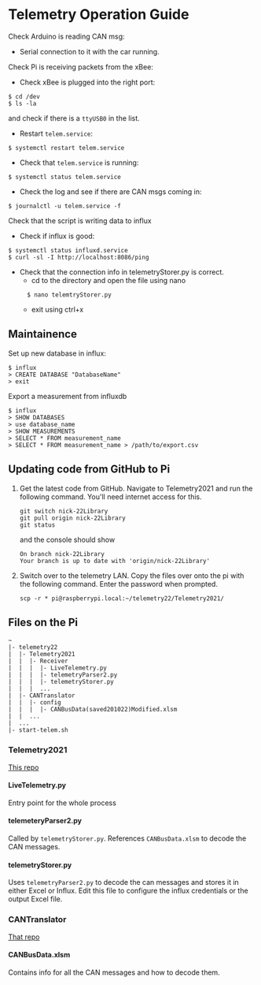 # Telemetry Operation Guide


Check Arduino is reading CAN msg: 
* Serial connection to it with the car running. 

Check Pi is receiving packets from the xBee: 
* Check xBee is plugged into the right port: 
```shell 
$ cd /dev	
$ ls -la
```
and check 
if there is a `ttyUSB0` in the list.
* Restart `telem.service`: 
```shell
$ systemctl restart telem.service
```
* Check that `telem.service` is running: 
```shell
$ systemctl status telem.service
```
* Check the log and see if there are CAN msgs coming in:
```shell
$ journalctl -u telem.service -f
```


Check that the script is writing data to influx
* Check if influx is good: 
```shell
$ systemctl status influxd.service
$ curl -sl -I http://localhost:8086/ping
```
* Check that the connection info in telemetryStorer.py is correct.
  * cd to the directory and open the file using nano
  ```shell
    $ nano telemtryStorer.py 
    ```
  * exit using ctrl+x

## Maintainence

Set up new database in influx:
``` shell
$ influx
> CREATE DATABASE "DatabaseName"
> exit
```

Export a measurement from influxdb
``` shell
$ influx
> SHOW DATABASES
> use database_name
> SHOW MEASUREMENTS
> SELECT * FROM measurement_name
> SELECT * FROM measurement_name > /path/to/export.csv
```

## Updating code from GitHub to Pi
1. Get the latest code from GitHub. Navigate to Telemetry2021 and run the 
    following command. You'll need internet access for this. 
    ```shell
   git switch nick-22Library
   git pull origin nick-22Library
   git status
    ```
   and the console should show 
    ```
    On branch nick-22Library
    Your branch is up to date with 'origin/nick-22Library'
    ``` 
     
2. Switch over to the telemetry LAN. Copy the files over onto the pi with the 
    following command. Enter the password when prompted.  
    ```shell
	scp -r * pi@raspberrypi.local:~/telemetry22/Telemetry2021/
    ``` 
   
## Files on the Pi
```
~
|- telemetry22
|  |- Telemetry2021
|  |  |- Receiver
|  |  |  |- LiveTelemetry.py
|  |  |  |- telemetryParser2.py
|  |  |  |- telemetryStorer.py
|  |  |  ... 
|  |- CANTranslator
|  |  |- config
|  |  |  |- CANBusData(saved201022)Modified.xlsm
|  |  ...
|  ...
|- start-telem.sh 
```
### Telemetry2021
[This repo](https://github.com/DUEM/Telemetry2021)
#### LiveTelemetry.py
Entry point for the whole process
#### telemeteryParser2.py
Called by `telemetryStorer.py`. References `CANBusData.xlsm` to decode the CAN 
messages.
#### telemetryStorer.py
Uses `telemetryParser2.py` to decode the can messages and stores it in either
Excel or Influx. Edit this file to configure the influx credentials or the 
output Excel file. 
### CANTranslator
[That repo](https://github.com/DUEM/CANTranslator)
#### CANBusData.xlsm
Contains info for all the CAN messages and how to decode them.
